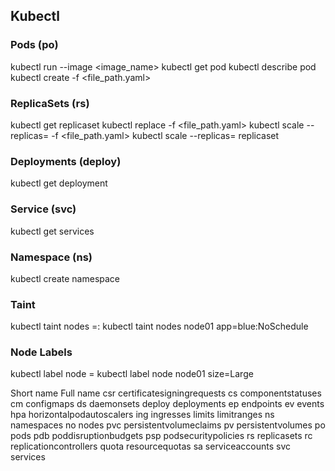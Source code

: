 ## Kubectl

### Pods (po)
kubectl run <name> --image <image_name>
kubectl get pod <name>
kubectl describe pod <name>
kubectl create -f <file_path.yaml>

### ReplicaSets (rs)
kubectl get replicaset
kubectl replace -f <file_path.yaml>
kubectl scale --replicas=<number> -f <file_path.yaml>
kubectl scale --replicas=<number> replicaset <name>

### Deployments (deploy)
kubectl get deployment

### Service (svc)
kubectl get services

### Namespace (ns)
kubectl create namespace <name>

### Taint
kubectl taint nodes <node> <key>=<value>:<effect>
kubectl taint nodes node01 app=blue:NoSchedule

### Node Labels
kubectl label node <node> <key>=<value>
kubectl label node node01 size=Large








Short name 	Full name
csr       	certificatesigningrequests
cs 	componentstatuses
cm 	configmaps
ds 	daemonsets
deploy 	deployments
ep 	endpoints
ev 	events
hpa       	horizontalpodautoscalers
ing 	ingresses
limits 	limitranges
ns 	namespaces
no 	nodes
pvc 	persistentvolumeclaims
pv 	persistentvolumes
po 	pods
pdb 	poddisruptionbudgets
psp 	podsecuritypolicies
rs 	replicasets
rc 	replicationcontrollers
quota 	resourcequotas
sa 	serviceaccounts
svc 	services
